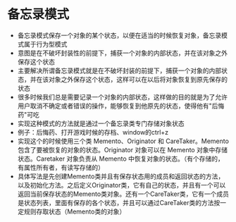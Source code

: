 # 备忘录模式
- 备忘录模式保存一个对象的某个状态，以便在适当的时候恢复对象，备忘录模式属于行为型模式
- 意图是在不破坏封装性的前提下，捕获一个对象的内部状态，并在该对象之外保存这个状态
- 主要解决所谓备忘录模式就是在不破坏封装的前提下，捕获一个对象的内部状态，并在该对象之外保存这个状态，这样可以在以后将对象恢复到原先保存的状态
- 很多时候我们总是需要记录一个对象的内部状态，这样做的目的就是为了允许用户取消不确定或者错误的操作，能够恢复到他原先的状态，使得他有"后悔药"可吃
- 实现这种模式的方法就是通过一个备忘录类专门存储对象状态
- 例子：后悔药、打开游戏时候的存档、window的ctrl+z
- 实现这个的时候使用三个类 Memento、Originator 和 CareTaker。Memento 包含了要被恢复的对象的状态。Originator 对象可以在 Memento 对象中存储状态。Caretaker 对象负责从 Memento 中恢复对象的状态。（有个存储的，有属性所有者，有读写存储的）
- 具体写法是先创建Memento类并且有保存状态用的成员和返回状态的方法，以及初始化方法。之后定义Originator类，它有自己的状态，并且有一个可以返回当前保存状态的Memento类对象。还有一个CareTaker类，它有一个成员是状态列表，里面有保存的各个状态，并且可以通过CareTaker类的方法按一定规则存取状态（Memento类的对象）